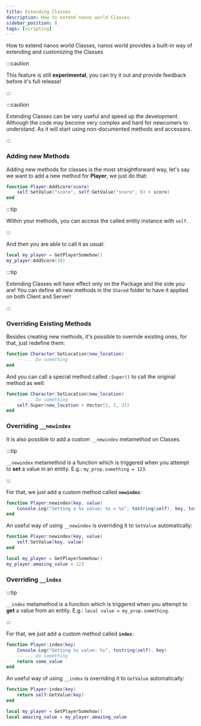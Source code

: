 ```yaml
---
title: Extending Classes
description: How to extend nanos world Classes
sidebar_position: 8
tags: [scripting]
---
```



How to extend nanos world Classes, nanos world provides a built-in way of extending and customizing the Classes

:::caution

This feature is still **experimental**, you can try it out and provide feedback before it's full release!

:::

:::caution

Extending Classes can be very useful and speed up the development. Although the code may become very complex and hard for newcomers to understand. As it will start using non-documented methods and accessors.

:::


### Adding new Methods

Adding new methods for classes is the most straightforward way, let's say we want to add a new method for **Player**, we just do that:

```lua
function Player:AddScore(score)
	self:SetValue("score", self:GetValue("score", 0) + score)
end
```

:::tip

Within your methods, you can access the called entity instance with `self`.

:::

And then you are able to call it as usual:

```lua
local my_player = GetPlayerSomehow()
my_player:AddScore(10)
```

:::tip

Extending Classes will have effect only on the Package and the side you are! You can define all new methods in the `Shared` folder to have it applied on both Client and Server!

:::


### Overriding Existing Methods

Besides creating new methods, it's possible to override existing ones, for that, just redefine them:

```lua
function Character:SetLocation(new_location)
	-- ... Do something
end
```

And you can call a special method called `:Super()` to call the original method as well:

```lua
function Character:SetLocation(new_location)
	-- ... Do something
    self:Super(new_location + Vector(1, 2, 3))
end
```


### Overriding `__newindex`

It is also possible to add a custom `__newindex` metamethod on Classes.

:::tip

`__newindex` metamethod is a function which is triggered when you attempt to **set** a value in an entity. E.g.: `my_prop.something = 123`.

:::

For that, we just add a custom method called **`newindex`**:

```lua
function Player:newindex(key, value)
	Console.Log("Setting a %s value: %s = %s", tostring(self), key, tostring(value))
end
```

An useful way of using `__newindex` is overriding it to `SetValue` automatically:

```lua
function Player:newindex(key, value)
    self:SetValue(key, value)
end

local my_player = GetPlayerSomehow()
my_player.amazing_value = 123
```


### Overriding `__index`

:::tip

`__index` metamethod is a function which is triggered when you attempt to **get** a value from an entity. E.g.: `local value = my_prop.something`.

:::

For that, we just add a custom method called **`index`**:

```lua
function Player:index(key)
	Console.Log("Getting %s value: %s", tostring(self), key)
    -- ... do something
    return some_value
end
```

An useful way of using `__index` is overriding it to `GetValue` automatically:

```lua
function Player:index(key)
    return self:GetValue(key)
end

local my_player = GetPlayerSomehow()
local amazing_value = my_player.amazing_value
```
